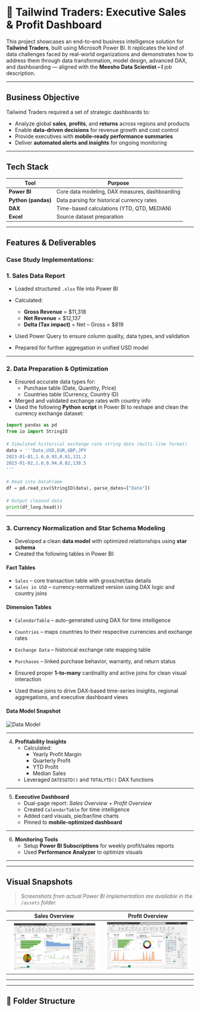 # 🛒 Tailwind Traders: Executive Sales & Profit Dashboard 

This project showcases an end-to-end business intelligence solution for **Tailwind Traders**, built using Microsoft Power BI. It replicates the kind of data challenges faced by real-world organizations and demonstrates how to address them through data transformation, model design, advanced DAX, and dashboarding — aligned with the **Meesho Data Scientist – I** job description.

---

##  Business Objective

Tailwind Traders required a set of strategic dashboards to:

- Analyze global **sales**, **profits**, and **returns** across regions and products
- Enable **data-driven decisions** for revenue growth and cost control
- Provide executives with **mobile-ready performance summaries**
- Deliver **automated alerts and insights** for ongoing monitoring

---

##  Tech Stack

| Tool          | Purpose                                      |
|---------------|----------------------------------------------|
| **Power BI**  | Core data modeling, DAX measures, dashboarding |
| **Python (pandas)** | Data parsing for historical currency rates |
| **DAX**       | Time-based calculations (YTD, QTD, MEDIAN)   |
| **Excel**     | Source dataset preparation                   |

---

##  Features & Deliverables

###  Case Study Implementations:

   ### 1. **Sales Data Report**
- Loaded structured `.xlsx` file into Power BI
- Calculated:
  - **Gross Revenue** = \$11,318
  - **Net Revenue** = \$12,137
  - **Delta (Tax impact)** = Net – Gross = \$819
    
- Used Power Query to ensure column quality, data types, and validation
- Prepared for further aggregation in unified USD model

---

   ### 2. **Data Preparation & Optimization**
- Ensured accurate data types for:
  - Purchase table (Date, Quantity, Price)
  - Countries table (Currency, Country ID)
- Merged and validated exchange rates with country info
- Used the following **Python script** in Power BI to reshape and clean the currency exchange dataset:

```python
import pandas as pd
from io import StringIO

# Simulated historical exchange rate string data (multi-line format)
data = '''Date,USD,EUR,GBP,JPY
2023-01-01,1.0,0.93,0.81,131.2
2023-01-02,1.0,0.94,0.82,130.5
'''

# Read into DataFrame
df = pd.read_csv(StringIO(data), parse_dates=["Date"])

# Output cleaned data
print(df_long.head())
```

---

### 3. **Currency Normalization and Star Schema Modeling**

- Developed a clean **data model** with optimized relationships using **star schema**
- Created the following tables in Power BI:

####  Fact Tables
- `Sales` – core transaction table with gross/net/tax details
- `Sales in USD` – currency-normalized version using DAX logic and country joins

####  Dimension Tables
- `CalendarTable` – auto-generated using DAX for time intelligence
- `Countries` – maps countries to their respective currencies and exchange rates
- `Exchange Data` – historical exchange rate mapping table
- `Purchases` – linked purchase behavior, warranty, and return status

- Ensured proper **1-to-many** cardinality and active joins for clean visual interaction
- Used these joins to drive DAX-based time-series insights, regional aggregations, and executive dashboard views

####  Data Model Snapshot

![Data Model](assets/s3.png)

---

4. **Profitability Insights**
   - Calculated:
     - Yearly Profit Margin
     - Quarterly Profit
     - YTD Profit
     - Median Sales
   - Leveraged `DATESQTD()` and `TOTALYTD()` DAX functions
---
5. **Executive Dashboard**
   - Dual-page report: *Sales Overview* + *Profit Overview*
   - Created `CalendarTable` for time intelligence
   - Added card visuals, pie/bar/line charts
   - Pinned to **mobile-optimized dashboard**
---
6. **Monitoring Tools**
   - Setup **Power BI Subscriptions** for weekly profit/sales reports
   - Used **Performance Analyzer** to optimize visuals

---
---
## Visual Snapshots

> _Screenshots from actual Power BI implementation are available in the `/assets` folder._

| Sales Overview | Profit Overview |
|----------------|------------------|
| ![Sales](assets/sales_overview.png) | ![Profit](assets/profit_overview.png) |

---
---
## 📂 Folder Structure

